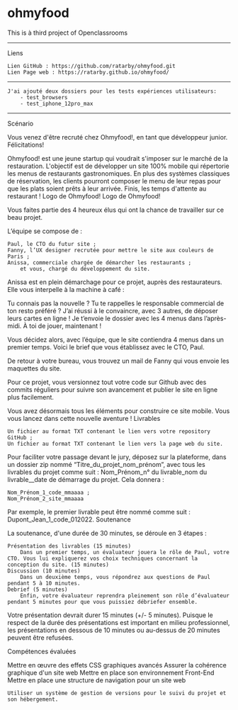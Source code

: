 
# ohmyfood

This is à third project of Openclassrooms

---
Liens

    Lien GitHub : https://github.com/ratarby/ohmyfood.git
    Lien Page web : https://ratarby.github.io/ohmyfood/
---
    J'ai ajouté deux dossiers pour les tests expériences utilisateurs: 
        - test_browsers
        - test_iphone_12pro_max
---
Scénario

Vous venez d'être recruté chez Ohmyfood!, en tant que développeur junior. Félicitations!

Ohmyfood! est une jeune startup qui voudrait s'imposer sur le marché de la restauration. L'objectif est de développer un site 100% mobile qui répertorie les menus de restaurants gastronomiques. En plus des systèmes classiques de réservation, les clients pourront composer le menu de leur repas pour que les plats soient prêts à leur arrivée. Finis, les temps d'attente au restaurant !
Logo de Ohmyfood!
Logo de Ohmyfood!

Vous faites partie des 4 heureux élus qui ont la chance de travailler sur ce beau projet.

L’équipe se compose de :

    Paul, le CTO du futur site ;
    Fanny, l’UX designer recrutée pour mettre le site aux couleurs de Paris ;
    Anissa, commerciale chargée de démarcher les restaurants ;
        et vous, chargé du développement du site.

Anissa est en plein démarchage pour ce projet, auprès des restaurateurs. Elle vous interpelle à la machine à café :

Tu connais pas la nouvelle ? Tu te rappelles le responsable commercial de ton resto préféré ? J’ai réussi à le convaincre, avec 3 autres, de déposer leurs cartes en ligne ! Je t’envoie le dossier avec les 4 menus dans l’après-midi. À toi de jouer, maintenant !

Vous décidez alors, avec l’équipe, que le site contiendra 4 menus dans un premier temps. Voici le brief que vous établissez avec le CTO, Paul.

De retour à votre bureau, vous trouvez un mail de Fanny qui vous envoie les maquettes du site.

Pour ce projet, vous versionnez tout votre code sur Github avec des commits réguliers pour suivre son avancement et publier le site en ligne plus facilement.

Vous avez désormais tous les éléments pour construire ce site mobile. Vous vous lancez dans cette nouvelle aventure !
Livrables

    Un fichier au format TXT contenant le lien vers votre repository GitHub ;
    Un fichier au format TXT contenant le lien vers la page web du site.

Pour faciliter votre passage devant le jury, déposez sur la plateforme, dans un dossier zip nommé “Titre_du_projet_nom_prénom”, avec tous les livrables du projet comme suit : Nom_Prénom_n° du livrable_nom du livrable__date de démarrage du projet. Cela donnera :  

    Nom_Prénom_1_code_mmaaaa ;
    Nom_Prénom_2_site_mmaaaa

Par exemple, le premier livrable peut être nommé comme suit : Dupont_Jean_1_code_012022.
Soutenance

La soutenance, d'une durée de 30 minutes,  se déroule en 3 étapes :

    Présentation des livrables (15 minutes) 
        Dans un premier temps, un évaluateur jouera le rôle de Paul, votre CTO. Vous lui expliquerez vos choix techniques concernant la conception du site. (15 minutes)
    Discussion (10 minutes) 
        Dans un deuxième temps, vous répondrez aux questions de Paul pendant 5 à 10 minutes.
    Debrief (5 minutes)
        Enfin, votre évaluateur reprendra pleinement son rôle d’évaluateur pendant 5 minutes pour que vous puissiez débriefer ensemble.

Votre présentation devrait durer 15 minutes (+/- 5 minutes). Puisque le respect de la durée des présentations est important en milieu professionnel, les présentations en dessous de 10 minutes ou au-dessus de 20 minutes peuvent être refusées.

Compétences évaluées

Mettre en œuvre des effets CSS graphiques avancés
Assurer la cohérence graphique d'un site web
Mettre en place son environnement Front-End
Mettre en place une structure de navigation pour un site web

    Utiliser un système de gestion de versions pour le suivi du projet et son hébergement.

